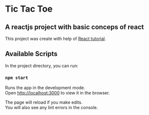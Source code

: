 # Tic Tac Toe
## A reactjs project with basic conceps of react

This project was create with help of [React tutorial](https://reactjs.org/tutorial/tutorial.html).

## Available Scripts

In the project directory, you can run:

### `npm start`

Runs the app in the development mode.\
Open [http://localhost:3000](http://localhost:3000) to view it in the browser.

The page will reload if you make edits.\
You will also see any lint errors in the console.

